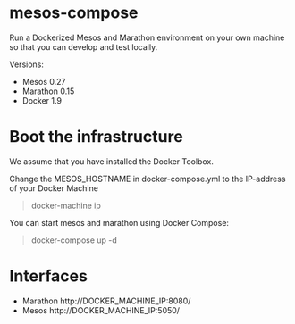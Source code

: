 # mesos-compose
Run a Dockerized Mesos and Marathon environment on your own machine so that you can develop and test locally.

Versions:

* Mesos 0.27
* Marathon 0.15
* Docker 1.9

# Boot the infrastructure
We assume that you have installed the Docker Toolbox.

Change the MESOS_HOSTNAME in docker-compose.yml to the IP-address of your Docker Machine

> docker-machine ip

You can start mesos and marathon using Docker Compose:

> docker-compose up -d

# Interfaces

* Marathon http://DOCKER_MACHINE_IP:8080/
* Mesos http://DOCKER_MACHINE_IP:5050/
